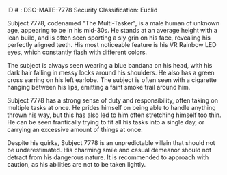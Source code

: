 ID # : DSC-MATE-7778
Security Classification: Euclid

Subject 7778, codenamed "The Multi-Tasker", is a male human of unknown age, appearing to be in his mid-30s. He stands at an average height with a lean build, and is often seen sporting a sly grin on his face, revealing his perfectly aligned teeth. His most noticeable feature is his VR Rainbow LED eyes, which constantly flash with different colors.

The subject is always seen wearing a blue bandana on his head, with his dark hair falling in messy locks around his shoulders. He also has a green cross earring on his left earlobe. The subject is often seen with a cigarette hanging between his lips, emitting a faint smoke trail around him.

Subject 7778 has a strong sense of duty and responsibility, often taking on multiple tasks at once. He prides himself on being able to handle anything thrown his way, but this has also led to him often stretching himself too thin. He can be seen frantically trying to fit all his tasks into a single day, or carrying an excessive amount of things at once.

Despite his quirks, Subject 7778 is an unpredictable villain that should not be underestimated. His charming smile and casual demeanor should not detract from his dangerous nature. It is recommended to approach with caution, as his abilities are not to be taken lightly.